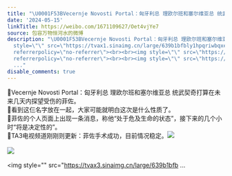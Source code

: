 ```yaml
---
title: "\U0001F53BVecernje Novosti Portal：匈牙利总 理欧尔班和塞尔维亚总 统武契奇打算在未来几天内探望受伤的菲佐。\U0001F53B看到这仨名字放在一起，大家可能就明白这次是什么..."
date: '2024-05-15'
linkTitle: https://weibo.com/1671109627/Oet4vjYe7
source: 包容万物恒河水的微博
description: "\U0001F53BVecernje Novosti Portal：匈牙利总 理欧尔班和塞尔维亚总 统武契奇打算在未来几天内探望受伤的菲佐。<br>\U0001F53B看到这仨名字放在一起，大家可能就明白这次是什么性质了。<br>\U0001F53B菲佐的个人页面上出现一条消息，称他“处于危及生命的状态”，接下来的几个小时“将是决定性的”。<br>\U0001F53BTA3电视频道刚刚则更新：菲佐手术成功，目前情况稳定。<img
  style=\"\" src=\"https://tvax1.sinaimg.cn/large/639b1bfbly1hpqriwbqxej20zk0u2gvd.jpg\"
  referrerpolicy=\"no-referrer\"><br><br><img style=\"\" src=\"https://tvax3.sinaimg.cn/large/639b1bfbly1hpqrj8l2j3j20zk0k0nca.jpg\"
  referrerpolicy=\"no-referrer\"><br><br><img style=\"\" src=\"https://tvax3.sinaimg.cn/large/639b1bfb
  ..."
disable_comments: true
---
```

🔻Vecernje Novosti Portal：匈牙利总 理欧尔班和塞尔维亚总 统武契奇打算在未来几天内探望受伤的菲佐。<br>🔻看到这仨名字放在一起，大家可能就明白这次是什么性质了。<br>🔻菲佐的个人页面上出现一条消息，称他“处于危及生命的状态”，接下来的几个小时“将是决定性的”。<br>🔻TA3电视频道刚刚则更新：菲佐手术成功，目前情况稳定。<img style="" src="https://tvax1.sinaimg.cn/large/639b1bfbly1hpqriwbqxej20zk0u2gvd.jpg" referrerpolicy="no-referrer"><br><br><img style="" src="https://tvax3.sinaimg.cn/large/639b1bfbly1hpqrj8l2j3j20zk0k0nca.jpg" referrerpolicy="no-referrer"><br><br><img style="" src="https://tvax3.sinaimg.cn/large/639b1bfb ...